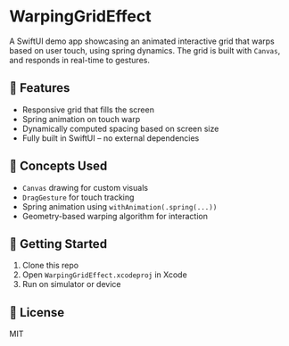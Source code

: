 
# WarpingGridEffect

A SwiftUI demo app showcasing an animated interactive grid that warps based on user touch, using spring dynamics. The grid is built with `Canvas`, and responds in real-time to gestures.

## 📱 Features

- Responsive grid that fills the screen
- Spring animation on touch warp
- Dynamically computed spacing based on screen size
- Fully built in SwiftUI – no external dependencies

## 🧠 Concepts Used

- `Canvas` drawing for custom visuals
- `DragGesture` for touch tracking
- Spring animation using `withAnimation(.spring(...))`
- Geometry-based warping algorithm for interaction

## 🚀 Getting Started

1. Clone this repo
2. Open `WarpingGridEffect.xcodeproj` in Xcode
3. Run on simulator or device

## 📄 License

MIT
